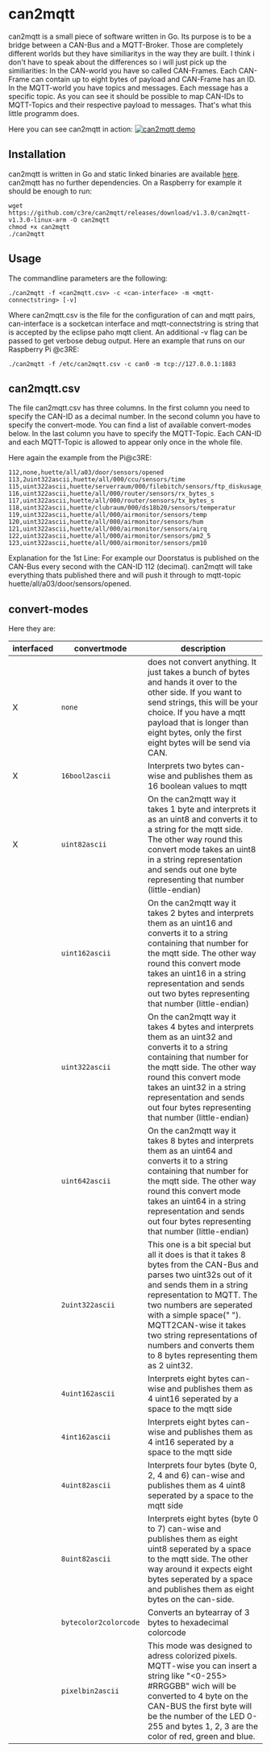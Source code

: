 # can2mqtt


can2mqtt is a small piece of software written in Go. Its purpose is to be a bridge between a CAN-Bus and a MQTT-Broker. Those are completely different worlds but they have similiaritys in the way they are built. I think i don't have to speak about the differences so i will just pick up the similiarities: In the CAN-world you have so called CAN-Frames. Each CAN-Frame can contain up to eight bytes of payload and CAN-Frame has an ID. In the MQTT-world you have topics and messages. Each message has a specific topic. As you can see it should be possible to map CAN-IDs to MQTT-Topics and their respective payload to messages. That's what this little programm does.

Here you can see can2mqtt in action:
[![can2mqtt demo](screenshot.png)](https://asciinema.org/a/542608?autoplay=1)

## Installation
can2mqtt is written in Go and static linked binaries are available [here](https://github.com/c3re/can2mqtt/releases/latest).
can2mqtt has no further dependencies. On a Raspberry for example it should be enough to run:
```
wget https://github.com/c3re/can2mqtt/releases/download/v1.3.0/can2mqtt-v1.3.0-linux-arm -O can2mqtt
chmod +x can2mqtt
./can2mqtt
```

## Usage
The commandline parameters are the following:
 ```
 ./can2mqtt -f <can2mqtt.csv> -c <can-interface> -m <mqtt-connectstring> [-v]
 ```
 
Where can2mqtt.csv is the file for the configuration of can and mqtt pairs, can-interface is a socketcan interface and mqtt-connectstring is string that is accepted by the eclipse paho mqtt client. An additional -v flag can be passed to get verbose debug output. Here an example that runs on our Raspberry Pi @c3RE:
```
./can2mqtt -f /etc/can2mqtt.csv -c can0 -m tcp://127.0.0.1:1883
```
## can2mqtt.csv
The file can2mqtt.csv has three columns. In the first column you need to specify the CAN-ID as a decimal number. In the second column you have to specify the convert-mode. You can find a list of available convert-modes below. In the last column you have to specify the MQTT-Topic. Each CAN-ID and each MQTT-Topic is allowed to appear only once in the whole file.

Here again the example from the Pi@c3RE:

```
112,none,huette/all/a03/door/sensors/opened
113,2uint322ascii,huette/all/000/ccu/sensors/time
115,uint322ascii,huette/serverraum/000/filebitch/sensors/ftp_diskusage_percent
116,uint322ascii,huette/all/000/router/sensors/rx_bytes_s
117,uint322ascii,huette/all/000/router/sensors/tx_bytes_s
118,uint322ascii,huette/clubraum/000/ds18b20/sensors/temperatur
119,uint322ascii,huette/all/000/airmonitor/sensors/temp
120,uint322ascii,huette/all/000/airmonitor/sensors/hum
121,uint322ascii,huette/all/000/airmonitor/sensors/airq
122,uint322ascii,huette/all/000/airmonitor/sensors/pm2_5
123,uint322ascii,huette/all/000/airmonitor/sensors/pm10
```

Explanation for the 1st Line: For example our Doorstatus is published on the CAN-Bus every second with the CAN-ID 112 (decimal). can2mqtt will take everything thats published there and will push it through to mqtt-topic huette/all/a03/door/sensors/opened.

## convert-modes
Here they are:

| interfaced | convertmode   | description                                                                                                                                                                                                                                                                                    |
|------------|---------------|------------------------------------------------------------------------------------------------------------------------------------------------------------------------------------------------------------------------------------------------------------------------------------------------|
| X          | `none`        | does not convert anything. It just takes a bunch of bytes and hands it over to the other side. If you want to send strings, this will be your choice. If you have a mqtt payload that is longer than eight bytes, only the first eight bytes will be send via CAN.                             |
| X          | `16bool2ascii` | Interprets two bytes can-wise and publishes them as 16 boolean values to mqtt                                                                                                                                                                                                                  |
| X          | `uint82ascii ` | On the can2mqtt way it takes 1 byte and interprets it as an uint8 and converts it to a string for the mqtt side. The other way round this convert mode takes an uint8 in a string representation and sends out one byte representing that number (little-endian)                               |
|            | `uint162ascii ` | On the can2mqtt way it takes 2 bytes and interprets them as an uint16 and converts it to a string containing that number for the mqtt side. The other way round this convert mode takes an uint16 in a string representation and sends out two bytes representing that number (little-endian)  |
|            | `uint322ascii ` | On the can2mqtt way it takes 4 bytes and interprets them as an uint32 and converts it to a string containing that number for the mqtt side. The other way round this convert mode takes an uint32 in a string representation and sends out four bytes representing that number (little-endian) |
|            | `uint642ascii ` | On the can2mqtt way it takes 8 bytes and interprets them as an uint64 and converts it to a string containing that number for the mqtt side. The other way round this convert mode takes an uint64 in a string representation and sends out four bytes representing that number (little-endian) |
|            | `2uint322ascii` |This one is a bit special but all it does is that it takes 8 bytes from the CAN-Bus and parses two uint32s out of it and sends them in a string representation to MQTT. The two numbers are seperated with a simple space(" "). MQTT2CAN-wise it takes two string representations of numbers and converts them to 8 bytes representing them as 2 uint32.|
|            | `4uint162ascii` | Interprets eight bytes can-wise and publishes them as 4 uint16 seperated by a space to the mqtt side                                                                                                                                                                                                                                                                                               |
|            | `4int162ascii` | Interprets eight bytes can-wise and publishes them as 4 int16 seperated by a space to the mqtt side                                                                                                                                                                                                                                                                                               |
|            | `4uint82ascii` | Interprets four bytes (byte 0, 2, 4 and 6) can-wise and publishes them as 4 uint8 seperated by a space to the mqtt side                                                                                                                                                                                                                                                                                               |
|            | `8uint82ascii` | Interprets eight bytes (byte 0 to 7) can-wise and publishes them as eight uint8 seperated by a space to the mqtt side. The other way around it expects eight bytes seperated by a space and publishes them as eight bytes on the can-side.                                                                                                                                                                                                                                                                                               |
|            | `bytecolor2colorcode` |Converts an bytearray of 3 bytes to hexadecimal colorcode                                                                                                                                                                                                                                                                                                |
|            | `pixelbin2ascii` |This mode was designed to adress colorized pixels. MQTT-wise you can insert a string like "<0-255> #RRGGBB" wich will be converted to 4 byte on the CAN-BUS the first byte will be the number of the LED 0-255 and bytes 1, 2, 3 are the color of red, green and blue.                                                                                                                                                                                                                                                                                                |
